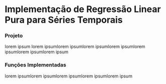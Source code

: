 # Implementação de Regressão Linear Pura para Séries Temporais

### Projeto
lorem ipsum lorem ipsumlorem ipsumlorem ipsumlorem ipsumlorem ipsumlorem ipsumlorem ipsum

### Funções Implementadas
lorem ipsumlorem ipsumlorem ipsumlorem ipsumlorem ipsum
